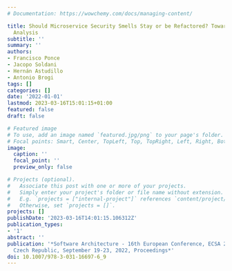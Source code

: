 ```yaml
---
# Documentation: https://wowchemy.com/docs/managing-content/

title: Should Microservice Security Smells Stay or be Refactored? Towards a Trade-off
  Analysis
subtitle: ''
summary: ''
authors:
- Francisco Ponce
- Jacopo Soldani
- Hernán Astudillo
- Antonio Brogi
tags: []
categories: []
date: '2022-01-01'
lastmod: 2023-03-16T15:01:15+01:00
featured: false
draft: false

# Featured image
# To use, add an image named `featured.jpg/png` to your page's folder.
# Focal points: Smart, Center, TopLeft, Top, TopRight, Left, Right, BottomLeft, Bottom, BottomRight.
image:
  caption: ''
  focal_point: ''
  preview_only: false

# Projects (optional).
#   Associate this post with one or more of your projects.
#   Simply enter your project's folder or file name without extension.
#   E.g. `projects = ["internal-project"]` references `content/project/deep-learning/index.md`.
#   Otherwise, set `projects = []`.
projects: []
publishDate: '2023-03-16T14:01:15.106312Z'
publication_types:
- '1'
abstract: ''
publication: '*Software Architecture - 16th European Conference, ECSA 2022, Prague,
  Czech Republic, September 19-23, 2022, Proceedings*'
doi: 10.1007/978-3-031-16697-6_9
---
```

